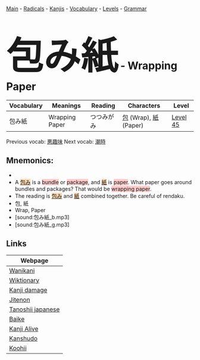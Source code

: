 <style> bigfont {font-size: 100px}</style>
[Main](../README.md) -
[Radicals](../radicals.md) -
[Kanjis](../kanjis.md) -
[Vocabulary](../vocabulary.md) -
[Levels](../levels.md) -
[Grammar](../grammar.md)
# <bigfont> 包み紙</bigfont> - Wrapping Paper 

| Vocabulary | Meanings | Reading | Characters | Level |
| --- | --- | --- | --- | --- |
| 包み紙 | Wrapping Paper | つつみがみ |  [包](../kanjis/包.md) (Wrap), [紙](../kanjis/紙.md) (Paper) | [Level 45](../levels/wk_level45.md) |

Previous vocab: [悪趣味](悪趣味.md) Next vocab: [潮時](潮時.md) 

## Mnemonics:

* 
* A <span style="background-color:#fed8b1"> [包み](https://jisho.org/search/包み)</span> is a <span style="background-color:#ffcccb"> bundle</span> or <span style="background-color:#ffcccb"> package</span>, and <span style="background-color:#fed8b1"> [紙](https://jisho.org/search/紙)</span> is <span style="background-color:#ffcccb"> paper</span>. What paper goes around bundles and packages? That would be <span style="background-color:#ffcccb"> wrapping paper</span>.
* The reading is <span style="background-color:#fed8b1"> [包み](https://jisho.org/search/包み)</span> and <span style="background-color:#fed8b1"> [紙](https://jisho.org/search/紙)</span> combined together. Be careful of rendaku.
* 包, 紙
* Wrap, Paper
* [sound:包み紙_b.mp3]
* [sound:包み紙_g.mp3]


## Links 

| Webpage |
| --- |
| [Wanikani          ](https://www.wanikani.com/kanji/包み紙) |
| [Wiktionary        ](https://en.wiktionary.org/wiki/包み紙) |
| [Kanji damage      ](http://www.kanjidamage.com/kanji/search?utf8=✓&q=包み紙) |
| [Jitenon           ](https://jitenon.com/kanji/包み紙) |
| [Tanoshii japanese ](https://www.tanoshiijapanese.com/dictionary/kanji.cfm?k=包み紙) |
| [Baike             ](https://baike.baidu.com/item/包み紙) |
| [Kanji Alive       ](https://app.kanjialive.com/包み紙) |
| [Kanshudo          ](https://www.kanshudo.com/searchmn?q=包み紙) |
| [Koohii            ](https://kanji.koohii.com/study/kanji/包み紙) |
